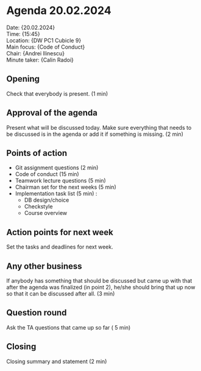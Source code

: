 ﻿# Agenda 20.02.2024

Date:           {20.02.2024}\
Time:			{15:45}\
Location:		{DW PC1 Cubicle 9}\
Main focus:     {Code of Conduct}\
Chair:          {Andrei Ilinescu}\
Minute taker:     {Calin Radoi}

## Opening
Check that everybody is present. (1 min)

## Approval of the agenda
Present what will be discussed today. Make sure everything that needs to be discussed is in the agenda or add it if something is missing. (2 min)

## Points of action
 - Git assignment questions (2 min)
 - Code of conduct (15 min)
 - Teamwork lecture questions (5 min)
 - Chairman set for the next weeks (5 min)
 - Implementation task list (5 min) :
	 - DB design/choice
	 - Checkstyle
	 - Course overview


## Action points for next week 
Set the tasks and deadlines for next week.

## Any other business
If anybody has something that should be discussed but came up with that after the agenda was finalized (in point 2), he/she should bring that up now so that it can be discussed after all. (3 min)

## Question round
Ask the TA questions that came up so far  ( 5 min)

## Closing
Closing summary and statement (2 min)
